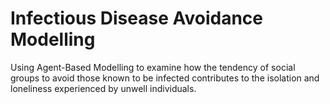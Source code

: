 # Infectious Disease Avoidance Modelling
Using Agent-Based Modelling to examine how the tendency of social groups to 
avoid those known to be infected contributes to the isolation and loneliness 
experienced by unwell individuals.
